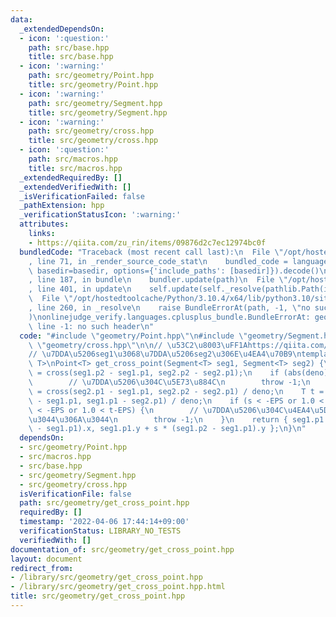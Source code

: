 ```yaml
---
data:
  _extendedDependsOn:
  - icon: ':question:'
    path: src/base.hpp
    title: src/base.hpp
  - icon: ':warning:'
    path: src/geometry/Point.hpp
    title: src/geometry/Point.hpp
  - icon: ':warning:'
    path: src/geometry/Segment.hpp
    title: src/geometry/Segment.hpp
  - icon: ':warning:'
    path: src/geometry/cross.hpp
    title: src/geometry/cross.hpp
  - icon: ':question:'
    path: src/macros.hpp
    title: src/macros.hpp
  _extendedRequiredBy: []
  _extendedVerifiedWith: []
  _isVerificationFailed: false
  _pathExtension: hpp
  _verificationStatusIcon: ':warning:'
  attributes:
    links:
    - https://qiita.com/zu_rin/items/09876d2c7ec12974bc0f
  bundledCode: "Traceback (most recent call last):\n  File \"/opt/hostedtoolcache/Python/3.10.4/x64/lib/python3.10/site-packages/onlinejudge_verify/documentation/build.py\"\
    , line 71, in _render_source_code_stat\n    bundled_code = language.bundle(stat.path,\
    \ basedir=basedir, options={'include_paths': [basedir]}).decode()\n  File \"/opt/hostedtoolcache/Python/3.10.4/x64/lib/python3.10/site-packages/onlinejudge_verify/languages/cplusplus.py\"\
    , line 187, in bundle\n    bundler.update(path)\n  File \"/opt/hostedtoolcache/Python/3.10.4/x64/lib/python3.10/site-packages/onlinejudge_verify/languages/cplusplus_bundle.py\"\
    , line 401, in update\n    self.update(self._resolve(pathlib.Path(included), included_from=path))\n\
    \  File \"/opt/hostedtoolcache/Python/3.10.4/x64/lib/python3.10/site-packages/onlinejudge_verify/languages/cplusplus_bundle.py\"\
    , line 260, in _resolve\n    raise BundleErrorAt(path, -1, \"no such header\"\
    )\nonlinejudge_verify.languages.cplusplus_bundle.BundleErrorAt: geometry/Point.hpp:\
    \ line -1: no such header\n"
  code: "#include \"geometry/Point.hpp\"\n#include \"geometry/Segment.hpp\"\n#include\
    \ \"geometry/cross.hpp\"\n\n// \u53C2\u8003\uFF1Ahttps://qiita.com/zu_rin/items/09876d2c7ec12974bc0f\n\
    // \u7DDA\u5206seg1\u3068\u7DDA\u5206seg2\u306E\u4EA4\u70B9\ntemplate<typename\
    \ T>\nPoint<T> get_cross_point(Segment<T> seg1, Segment<T> seg2) {\n    T deno\
    \ = cross(seg1.p2 - seg1.p1, seg2.p2 - seg2.p1);\n    if (abs(deno) < EPS) {\n\
    \        // \u7DDA\u5206\u304C\u5E73\u884C\n        throw -1;\n    }\n    T s\
    \ = cross(seg2.p1 - seg1.p1, seg2.p2 - seg2.p1) / deno;\n    T t = cross(seg1.p2\
    \ - seg1.p1, seg1.p1 - seg2.p1) / deno;\n    if (s < -EPS or 1.0 < s-EPS or t\
    \ < -EPS or 1.0 < t-EPS) {\n        // \u7DDA\u5206\u304C\u4EA4\u5DEE\u3057\u3066\
    \u3044\u306A\u3044\n        throw -1;\n    }\n    return { seg1.p1.x + s * (seg1.p2\
    \ - seg1.p1).x, seg1.p1.y + s * (seg1.p2 - seg1.p1).y };\n}\n"
  dependsOn:
  - src/geometry/Point.hpp
  - src/macros.hpp
  - src/base.hpp
  - src/geometry/Segment.hpp
  - src/geometry/cross.hpp
  isVerificationFile: false
  path: src/geometry/get_cross_point.hpp
  requiredBy: []
  timestamp: '2022-04-06 17:44:14+09:00'
  verificationStatus: LIBRARY_NO_TESTS
  verifiedWith: []
documentation_of: src/geometry/get_cross_point.hpp
layout: document
redirect_from:
- /library/src/geometry/get_cross_point.hpp
- /library/src/geometry/get_cross_point.hpp.html
title: src/geometry/get_cross_point.hpp
---
```

